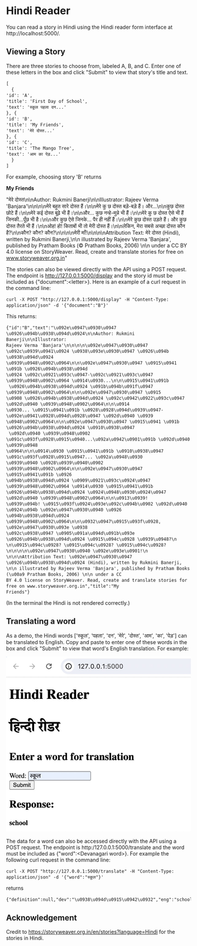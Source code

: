 # Hindi Reader

You can read a story in Hindi using the Hindi reader form interface at http://localhost:5000/.


## Viewing a Story

There are three stories to choose from, labeled A, B, and C. Enter one of these letters in the box and click "Submit" to view that story's title and text.

```
[ 
  {
'id': 'A',
'title': 'First Day of School',
'text': 'स्कूल पहला दन...'
}, {
'id': 'B',
'title': 'My Friends',
'text': 'मेरे दोस्त...'
}, {
'id': 'C',
'title': 'The Mango Tree',
'text': 'आम का पेड़...'
  }
]
```
For example, choosing story 'B' returns

**My Friends**

"मेरे दोस्त\n\nAuthor: Rukmini Banerji\n\nIllustrator: Rajeev Verma 'Banjara'\n\n\n\nमेरे बहुत सारे दोस्त हैं।\n\nमेरे कु छ दोस्त बड़े-बड़े हैं। और...\n\nकुछ दोस्त
छोटे हैं।\n\nमेरे कई दोस्त बूढ़े भी हैं।\n\nऔर... कुछ नन्हे-मुन्ने भी हैं।\n\nमेरे कु छ दोस्त ऐसे भी हैं जिनकी...पूँछ भी है।\n\nऔर कुछ ऐसे जिनके... पैर ही नहीं हैं।\n\nमेरे कुछ दोस्त उड़ते हैं।
और कुछ दोस्त तैरते भी हैं।\n\nओह! हो! किताबों भी तो मेरी दोस्त हैं।\n\nलेकिन, मेरा सबसे अच्छा दोस्त कौन है?\n\nकौन? कौन? कौन?\n\n\n\nमेरी माँ!\n\n\n\nAttribution
Text: मेरे दोस्त (Hindi), written by Rukmini Banerji,\n\n illustrated by Rajeev Verma 'Banjara', published by Pratham Books (© Pratham Books,
2006) \n\n under a CC BY 4.0 license on StoryWeaver. Read, create and translate stories for free on www.storyweaver.org.in"


The stories can also be viewed directly with the API using a POST request. The endpoint is http://127.0.0.1:5000/display and the story id must be included as {"document":\<letter\>}. Here is an example of a curl request in the command line:

```
curl -X POST "http://127.0.0.1:5000/display" -H "Content-Type: application/json" -d '{"document":"B"}'
```
This returns:

```
{"id":"B","text":"\u092e\u0947\u0930\u0947 \u0926\u094b\u0938\u094d\u0924\n\nAuthor: Rukmini Banerji\n\nIllustrator:
Rajeev Verma 'Banjara'\n\n\n\n\u092e\u0947\u0930\u0947 \u092c\u0939\u0941\u0924 \u0938\u093e\u0930\u0947 \u0926\u094b
\u0938\u094d\u0924 \u0939\u0948\u0902\u0964\n\n\u092e\u0947\u0930\u0947 \u0915\u0941 \u091b \u0926\u094b\u0938\u094d
\u0924 \u092c\u0921\u093c\u0947-\u092c\u0921\u093c\u0947 \u0939\u0948\u0902\u0964 \u0914\u0930...\n\n\u0915\u0941\u091b
 \u0926\u094b\u0938\u094d\u0924 \u091b\u094b\u091f\u0947 \u0939\u0948\u0902\u0964\n\n\u092e\u0947\u0930\u0947 \u0915
\u0908 \u0926\u094b\u0938\u094d\u0924 \u092c\u0942\u0922\u093c\u0947 \u092d\u0940 \u0939\u0948\u0902\u0964\n\n\u0914
\u0930... \u0915\u0941\u091b \u0928\u0928\u094d\u0939\u0947-\u092e\u0941\u0928\u094d\u0928\u0947 \u092d\u0940 \u0939
\u0948\u0902\u0964\n\n\u092e\u0947\u0930\u0947 \u0915\u0941 \u091b \u0926\u094b\u0938\u094d\u0924 \u0910\u0938\u0947
 \u092d\u0940 \u0939\u0948\u0902 \u091c\u093f\u0928\u0915\u0940...\u092a\u0942\u0901\u091b \u092d\u0940 \u0939\u0948
\u0964\n\n\u0914\u0930 \u0915\u0941\u091b \u0910\u0938\u0947 \u091c\u093f\u0928\u0915\u0947... \u092a\u0948\u0930
\u0939\u0940 \u0928\u0939\u0940\u0902 \u0939\u0948\u0902\u0964\n\n\u092e\u0947\u0930\u0947 \u0915\u0941\u091b \u0926
\u094b\u0938\u094d\u0924 \u0909\u0921\u093c\u0924\u0947 \u0939\u0948\u0902\u0964 \u0914\u0930 \u0915\u0941\u091b
\u0926\u094b\u0938\u094d\u0924 \u0924\u0948\u0930\u0924\u0947 \u092d\u0940 \u0939\u0948\u0902\u0964\n\n\u0913\u0939!
\u0939\u094b! \u0915\u093f\u0924\u093e\u092c\u094b\u0902 \u092d\u0940 \u0924\u094b \u092e\u0947\u0930\u0940 \u0926
\u094b\u0938\u094d\u0924 \u0939\u0948\u0902\u0964\n\n\u0932\u0947\u0915\u093f\u0928, \u092e\u0947\u0930\u093e \u0938
\u092c\u0938\u0947 \u0905\u091a\u094d\u091b\u093e \u0926\u094b\u0938\u094d\u0924 \u0915\u094c\u0928 \u0939\u0948?\n
\n\u0915\u094c\u0928? \u0915\u094c\u0928? \u0915\u094c\u0928?\n\n\n\n\u092e\u0947\u0930\u0940 \u092e\u093e\u0901!\n
\n\n\nAttribution Text: \u092e\u0947\u0930\u0947 \u0926\u094b\u0938\u094d\u0924 (Hindi), written by Rukmini Banerji,
\n\n illustrated by Rajeev Verma 'Banjara', published by Pratham Books (\u00a9 Pratham Books, 2006) \n\n under a CC
BY 4.0 license on StoryWeaver. Read, create and translate stories for free on www.storyweaver.org.in","title":"My
Friends"}
```
(In the terminal the Hindi is not rendered correctly.)

## Translating a word

As a demo, the Hindi words ['स्कूल', 'पहला', 'दन', 'मेरे', 'दोस्त', 'आम', 'का', 'पेड़'] can be translated to English. Copy and paste to enter one of these words in the box and click "Submit" to view that word's English translation. For example:

![school translation](School_translation.jpg)

The data for a word can also be accessed directly with the API using a POST request. The endpoint is http:/127.0.0.1:5000/translate and the word must be included as {"word":\<Devanagari word\>}. For example the following curl request in the command line:

```
curl -X POST "http://127.0.0.1:5000/translate" -H "Content-Type: application/json" -d '{"word":"स्कूल"}'
```
returns 
```
{"definition":null,"dev":"\u0938\u094d\u0915\u0942\u0932","eng":"school","pos":null}
```

## Acknowledgement

Credit to https://storyweaver.org.in/en/stories?language=Hindi for the stories in Hindi.
